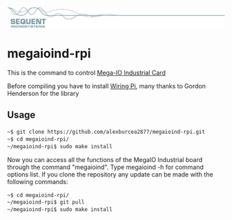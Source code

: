 
[![megaioind-rpi](readmeres/sequent.jpg)](https://www.sequentmicrosystems.com/megaio.html)

# megaioind-rpi

This is the command to control [Mega-IO Industrial Card](https://www.sequentmicrosystems.com/megaio-ind.html)

Before compiling you have to install [Wiring Pi](http://wiringpi.com/download-and-install/), many thanks to Gordon Henderson for the library

## Usage

```bash
~$ git clone https://github.com/alexburcea2877/megaioind-rpi.git
~$ cd megaioind-rpi/
~/megaioind-rpi$ sudo make install
```

Now you can access all the functions of the MegaIO Industrial board through the command "megaioind".
Type megaioind -h for command options list.
If you clone the repository any update can be made with the following commands:

```bash
~$ cd megaioind-rpi/  
~/megaioind-rpi$ git pull
~/megaioind-rpi$ sudo make install
```  
